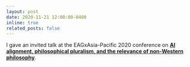 ```yaml
---
layout: post
date: 2020-11-21 12:00:00-0400
inline: true
related_posts: false
---
```


I gave an invited talk at the EAGxAsia-Pacific 2020 conference on [**AI alignment, philosophical pluralism, and the relevance of non-Western philosophy**](https://www.alignmentforum.org/posts/jS2iiDPqMvZ2tnik2/).